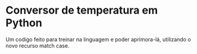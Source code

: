 # Conversor de temperatura em Python
<p> Um codigo feito para treinar na linguagem e poder aprimora-lá, utilizando o novo recurso match case.</p>
